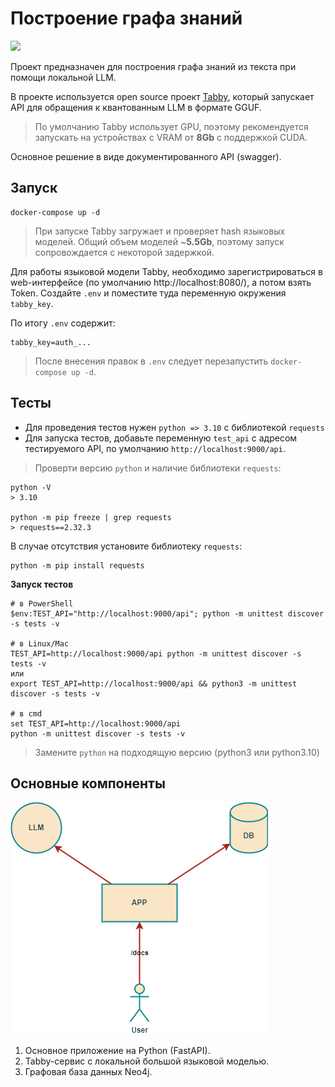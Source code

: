 # Построение графа знаний

![](https://img.shields.io/badge/python-3.11-blue)


Проект предназначен для построения графа знаний из текста при помощи локальной LLM.

В проекте используется open source проект [Tabby](https://github.com/TabbyML/tabby), который запускает API для обращения к квантованным LLM в формате GGUF.

> По умолчанию Tabby использует GPU, поэтому рекомендуется запускать на устройствах с VRAM от **8Gb** с поддержкой CUDA.

Основное решение в виде документированного API (swagger). 

## Запуск

```
docker-compose up -d
```

> При запуске Tabby загружает и проверяет hash языковых моделей. Общий объем моделей ~**5.5Gb**, поэтому запуск сопровождается с некоторой задержкой.

Для работы языковой модели Tabby, необходимо зарегистрироваться в web-интерфейсе (по умолчанию http://localhost:8080/), а потом взять Token.
Создайте `.env` и поместите туда переменную окружения `tabby_key`. 

По итогу `.env` содержит:

```
tabby_key=auth_...
```

> После внесения правок в `.env` следует перезапустить `docker-compose up -d`.

## Тесты 

- Для проведения тестов нужен `python => 3.10` с библиотекой `requests`
- Для запуска тестов, добавьте переменную `test_api` с адресом тестируемого API, по умолчанию `http://localhost:9000/api`.

> Проверти версию `python` и наличие библиотеки `requests`:

```
python -V
> 3.10

python -m pip freeze | grep requests
> requests==2.32.3
```

В случае отсутствия установите библиотеку `requests`:

```
python -m pip install requests
```

**Запуск тестов**

```
# в PowerShell
$env:TEST_API="http://localhost:9000/api"; python -m unittest discover -s tests -v 

# в Linux/Mac
TEST_API=http://localhost:9000/api python -m unittest discover -s tests -v    
или
export TEST_API=http://localhost:9000/api && python3 -m unittest discover -s tests -v

# в cmd     
set TEST_API=http://localhost:9000/api
python -m unittest discover -s tests -v  
```

> Замените `python` на подходящую версию (python3 или python3.10)

## Основные компоненты

![](docs/uml.png)

1. Основное приложение на Python (FastAPI).
2. Tabby-сервис с локальной большой языковой моделью.
3. Графовая база данных Neo4j.
